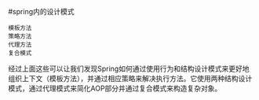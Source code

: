 #spring内的设计模式

```
模板方法
策略方法
代理方法
复合模式
```

经过上面这些可以让我们发现Spring如何通过使用行为和结构设计模式来更好地组织上下文（模板方法），并通过相应策略来解决执行方法。它使用两种结构设计模式，通过代理模式来简化AOP部分并通过复合模式来构造复杂对象。